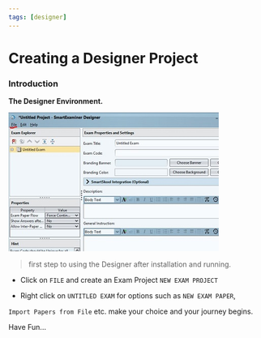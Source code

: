```yaml
---
tags: [designer]
---
```


# Creating a Designer Project

### Introduction

**The Designer Environment.**

![Designer Environment](../../assets/images/Designer_Images/Intro_Designer_Page.jpg)

> first step to using the Designer after installation and running.
> 
- Click on `FILE` and create an Exam Project `NEW EXAM PROJECT`

- Right click on `UNTITLED EXAM` for options such as `NEW EXAM PAPER`, 

 `Import Papers from File` etc. make your choice and your journey begins.

 Have Fun...
